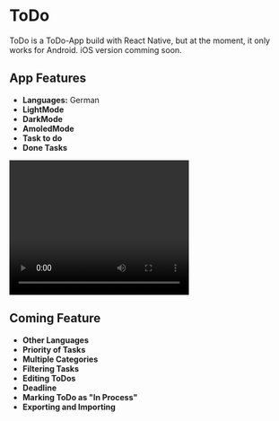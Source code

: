 # ToDo
ToDo is a ToDo-App build with React Native, but at the moment, it only works for Android. iOS version comming soon.

## App Features
- **Languages:** German
- **LightMode**
- **DarkMode**
- **AmoledMode**
- **Task to do**
- **Done Tasks**

<video width="320" height="240" controls>
  <source src="ToDo-App_1.1.3_Deutsch.mp4" type="video/mp4">
</video>

## Coming Feature
- **Other Languages**
- **Priority of Tasks**
- **Multiple Categories**
- **Filtering Tasks**
- **Editing ToDos**
- **Deadline**
- **Marking ToDo as "In Process"**
- **Exporting and Importing**
